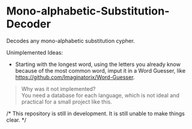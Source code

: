 # Mono-alphabetic-Substitution-Decoder
Decodes any mono-alphabetic substitution cypher.

Unimplemented Ideas:
- Starting with the longest word, using the letters you already know because of the most common word, imput it in a Word Guesser, like https://github.com/Imaginatorix/Word-Guesser.
> Why was it not implemented? \
You need a database for each language, which is not ideal and practical for a small project like this.

/*
This repository is still in development. It is still unable to make things clear.
*/
